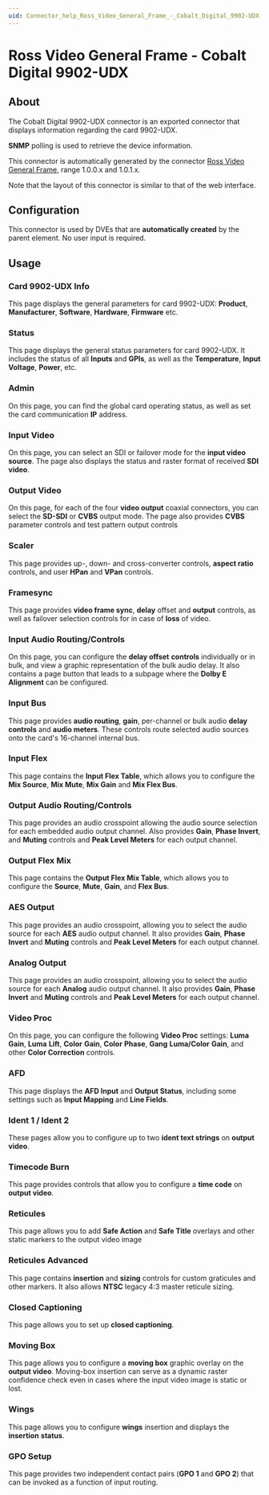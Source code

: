 ```yaml
---
uid: Connector_help_Ross_Video_General_Frame_-_Cobalt_Digital_9902-UDX
---
```


# Ross Video General Frame - Cobalt Digital 9902-UDX

## About

The Cobalt Digital 9902-UDX connector is an exported connector that displays information regarding the card 9902-UDX.

**SNMP** polling is used to retrieve the device information.

This connector is automatically generated by the connector [Ross Video General Frame](xref:Connector_help_Ross_Video_General_Frame), range 1.0.0.x and 1.0.1.x.

Note that the layout of this connector is similar to that of the web interface.

## Configuration

This connector is used by DVEs that are **automatically created** by the parent element. No user input is required.

## Usage

### Card 9902-UDX Info

This page displays the general parameters for card 9902-UDX: **Product**, **Manufacturer**, **Software**, **Hardware**, **Firmware** etc.

### Status

This page displays the general status parameters for card 9902-UDX. It includes the status of all **Inputs** and **GPIs**, as well as the **Temperature**, **Input Voltage**, **Power**, etc.

### Admin

On this page, you can find the global card operating status, as well as set the card communication **IP** address.

### Input Video

On this page, you can select an SDI or failover mode for the **input video source**. The page also displays the status and raster format of received **SDI** **video**.

### Output Video

On this page, for each of the four **video output** coaxial connectors, you can select the **SD-SDI** or **CVBS** output mode. The page also provides **CVBS** parameter controls and test pattern output controls

### Scaler

This page provides up-, down- and cross-converter controls, **aspect ratio** controls, and user **HPan** and **VPan** controls.

### Framesync

This page provides **video frame sync**, **delay** offset and **output** controls, as well as failover selection controls for in case of **loss** of video.

### Input Audio Routing/Controls

On this page, you can configure the **delay offset** **controls** individually or in bulk, and view a graphic representation of the bulk audio delay. It also contains a page button that leads to a subpage where the **Dolby E Alignment** can be configured.

### Input Bus

This page provides **audio routing**, **gain**, per-channel or bulk audio **delay controls** and **audio meters**. These controls route selected audio sources onto the card's 16-channel internal bus.

### Input Flex

This page contains the **Input Flex Table**, which allows you to configure the **Mix Source**, **Mix Mute**, **Mix Gain** and **Mix Flex Bus**.

### Output Audio Routing/Controls

This page provides an audio crosspoint allowing the audio source selection for each embedded audio output channel. Also provides **Gain**, **Phase Invert**, and **Muting** controls and **Peak Level Meters** for each output channel.

### Output Flex Mix

This page contains the **Output Flex Mix Table**, which allows you to configure the **Source**, **Mute**, **Gain**, and **Flex Bus**.

### AES Output

This page provides an audio crosspoint, allowing you to select the audio source for each **AES** audio output channel. It also provides **Gain**, **Phase** **Invert** and **Muting** controls and **Peak Level Meters** for each output channel.

### Analog Output

This page provides an audio crosspoint, allowing you to select the audio source for each **Analog** audio output channel. It also provides **Gain**, **Phase** **Invert** and **Muting** controls and **Peak Level Meters** for each output channel.

### Video Proc

On this page, you can configure the following **Video Proc** settings: **Luma** **Gain**, **Luma** **Lift**, **Color** **Gain**, **Color** **Phase**, **Gang** **Luma/Color** **Gain**, and other **Color Correction** controls.

### AFD

This page displays the **AFD Input** and **Output Status**, including some settings such as **Input Mapping** and **Line Fields**.

### Ident 1 / Ident 2

These pages allow you to configure up to two **ident text strings** on **output video**.

### Timecode Burn

This page provides controls that allow you to configure a **time code** on **output video**.

### Reticules

This page allows you to add **Safe Action** and **Safe Title** overlays and other static markers to the output video image

### Reticules Advanced

This page contains **insertion** and **sizing** controls for custom graticules and other markers. It also allows **NTSC** legacy 4:3 master reticule sizing.

### Closed Captioning

This page allows you to set up **closed captioning**.

### Moving Box

This page allows you to configure a **moving box** graphic overlay on the **output video**. Moving-box insertion can serve as a dynamic raster confidence check even in cases where the input video image is static or lost.

### Wings

This page allows you to configure **wings** insertion and displays the **insertion** **status**.

### GPO Setup

This page provides two independent contact pairs (**GPO 1** and **GPO 2**) that can be invoked as a function of input routing.
